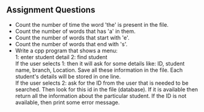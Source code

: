 ## Assignment Questions ##
* Count the number of time the word 'the' is present in the file. <br>
* Count the number of words that has 'a' in them. <br>
* Count the number of words that start with 'e'. <br>
* Count the number of words that end with 's'. <br>
* Write a cpp program that shows a menu: <br>
   1: enter student detail 2: find student <br>
   If the user selects 1: then it will ask for some details like: ID, student name, branch, Location. Save all these information in the file. Each student's details  will be stored in one line. <br>
   If the user selects 2: ask for the ID from the user that is needed to be searched. Then look for this id in the file (database). If it is available then return all the information about the particular student. If the ID is not available, then print some error message.
